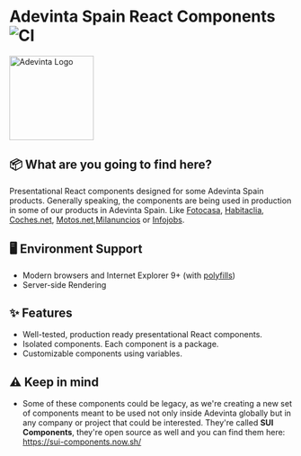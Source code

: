 # Adevinta Spain React Components ![CI](https://github.com/SUI-Components/adevinta-spain-components/workflows/CI/badge.svg)

<img src="https://www.adevinta.com/app/uploads/2021/09/logo_default.png" alt="Adevinta Logo" width="150">

## 📦 What are you going to find here?

Presentational React components designed for some Adevinta Spain products. Generally speaking, the components are being used in production in some of our products in Adevinta Spain. Like [Fotocasa](https://www.fotocasa.es), [Habitaclia](https://www.habitaclia.com/), [Coches.net](https://www.coches.net), [Motos.net](https://motos.coches.net),[Milanuncios](https://www.milanuncios.com/) or [Infojobs](https://www.infojobs.net/).

## 🖥 Environment Support

- Modern browsers and Internet Explorer 9+ (with [polyfills](https://github.com/SUI-Components/sui/tree/master/packages/sui-polyfills))
- Server-side Rendering

## ✨ Features

- Well-tested, production ready presentational React components.
- Isolated components. Each component is a package.
- Customizable components using variables.

## ⚠️ Keep in mind

- Some of these components could be legacy, as we're creating a new set of components meant to be used not only inside Adevinta globally but in any company or project that could be interested. They're called **SUI Components**, they're open source as well and you can find them here: https://sui-components.now.sh/
